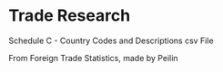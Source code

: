 # Trade Research

Schedule C - Country Codes and Descriptions csv File

From Foreign Trade Statistics, made by Peilin

